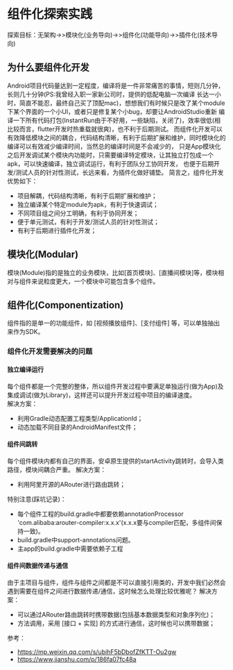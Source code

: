 # 组件化探索实践
探索目标：无架构->>模块化(业务导向)->>组件化(功能导向)->>插件化(技术导向)

## 为什么要组件化开发
Android项目代码量达到一定程度，编译将是一件非常痛苦的事情，短则几分钟，长则几十分钟(PS:我曾经入职一家新公司时，提供的低配电脑一次编译
长达一小时，简直不能忍，最终自己买了顶配mac)，想想我们有时候只是改了某个module下某个界面的一个小UI，或者只是修复某个小bug，却要让AndroidStudio重新
编译一下所有代码打包(InstantRun由于不好用，一些缺陷，关闭了)，效率很低(相比较而言，flutter开发时热重载就很爽)，也不利于后期测试。
而组件化开发可以有效降低模块之间的耦合，代码结构清晰，有利于后期扩展和维护，同时模块化的编译可以有效减少编译时间，当然总的编译时间是不会减少的，
只是App模块化之后开发调试某个模块内功能时，只需要编译特定模块，让其独立打包成一个apk，可以快速编译，独立调试运行，有利于团队分工协同开发，
也便于后期开发/测试人员的针对性测试，长远来看，为插件化做好铺垫。
简言之，组件化开发优势如下：
- 项目解耦，代码结构清晰，有利于后期扩展和维护；
- 独立编译某个特定module为apk，有利于快速调试；
- 不同项目组之间分工明确，有利于协同开发；
- 便于单元测试，有利于开发/测试人员的针对性测试；
- 有利于后期进行插件化开发；

## 模块化(Modular)
模块(Module)指的是独立的业务模块，比如[首页模块]、[直播间模块]等，模块相对与组件来说粒度更大，一个模块中可能包含多个组件。

## 组件化(Componentization)
组件指的是单一的功能组件，如 [视频播放组件]、[支付组件] 等，可以单独抽出来作为SDK。

### 组件化开发需要解决的问题
#### 独立编译运行
每个组件都是一个完整的整体，所以组件开发过程中要满足单独运行(做为App)及集成调试(做为Library)，这样还可以提升开发过程中项目的编译速度。  
解决方案：
- 利用Gradle动态配置工程类型/ApplicationId；
- 动态加载不同目录的AndroidManifest文件；

#### 组件间跳转
每个组件模块内都有自己的界面，安卓原生提供的startActivity跳转时，会导入类路径，模块间耦合严重。
解决方案：
- 利用阿里开源的ARouter进行路由跳转；

特别注意(踩坑记录)：
- 每个组件工程的build.gradle中都要依赖annotationProcessor 'com.alibaba:arouter-compiler:x.x.x'(x.x.x要与compiler匹配，多组件间保持一致)。
- build.gradle中support-annotations问题。
- 主app的build.gradle中需要依赖子工程

#### 组件间数据传递与通信
由于主项目与组件，组件与组件之间都是不可以直接引用类的，开发中我们必然会遇到需要在组件之间进行数据传递/通信，这时候怎么处理比较优雅呢？
解决方案：
- 可以通过ARouter路由跳转时携带数据(包括基本数据类型和对象序列化)；
- 方法调用，采用 [接口 + 实现] 的方式进行通信，这时候也可以携带数据；

参考：
- https://mp.weixin.qq.com/s/ubihF5bDbofZfKTT-Ou2gw
- https://www.jianshu.com/p/186fa07fc48a